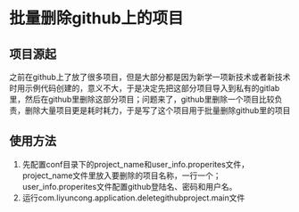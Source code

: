 # 批量删除github上的项目

## 项目源起
之前在github上了放了很多项目，但是大部分都是因为新学一项新技术或者新技术时用示例代码创建的，意义不大，于是决定先把这部分项目导入到私有的gitlab里，然后在github里删除这部分项目；问题来了，github里删除一个项目比较负责，删除大量项目更是耗时耗力，于是写了这个项目用于批量删除github里的项目

## 使用方法
1. 先配置conf目录下的project_name和user_info.properites文件，project_name文件里放入要删除的项目名称，一行一个；user_info.properites文件配置github登陆名、密码和用户名。
2. 运行com.liyuncong.application.deletegithubproject.main文件